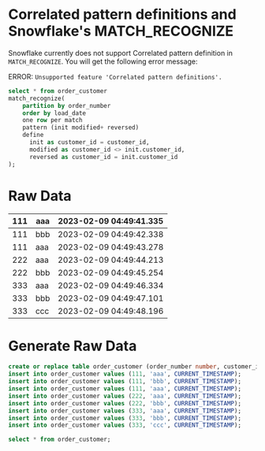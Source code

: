 # Correlated pattern definitions and Snowflake's MATCH_RECOGNIZE
Snowflake currently does not support Correlated pattern definition in `MATCH_RECOGNIZE`. You will get the following error message:

ERROR: `Unsupported feature 'Correlated pattern definitions'.` 

```sql
select * from order_customer
match_recognize(
    partition by order_number
    order by load_date
    one row per match
    pattern (init modified+ reversed)
    define
      init as customer_id = customer_id,
      modified as customer_id <> init.customer_id,
      reversed as customer_id = init.customer_id
);
```

# Raw Data

| 111 | aaa | 2023-02-09 04:49:41.335 |
|-----|-----|-------------------------|
| 111 | bbb | 2023-02-09 04:49:42.338 |
| 111 | aaa | 2023-02-09 04:49:43.278 |
| 222 | aaa | 2023-02-09 04:49:44.213 |
| 222 | bbb | 2023-02-09 04:49:45.254 |
| 333 | aaa | 2023-02-09 04:49:46.334 |
| 333 | bbb | 2023-02-09 04:49:47.101 |
| 333 | ccc | 2023-02-09 04:49:48.196 |

# Generate Raw Data

```sql
create or replace table order_customer (order_number number, customer_id varchar(80), load_date timestamp);
insert into order_customer values (111, 'aaa', CURRENT_TIMESTAMP);
insert into order_customer values (111, 'bbb', CURRENT_TIMESTAMP);
insert into order_customer values (111, 'aaa', CURRENT_TIMESTAMP);
insert into order_customer values (222, 'aaa', CURRENT_TIMESTAMP);
insert into order_customer values (222, 'bbb', CURRENT_TIMESTAMP);
insert into order_customer values (333, 'aaa', CURRENT_TIMESTAMP);
insert into order_customer values (333, 'bbb', CURRENT_TIMESTAMP);
insert into order_customer values (333, 'ccc', CURRENT_TIMESTAMP);

select * from order_customer;
```
